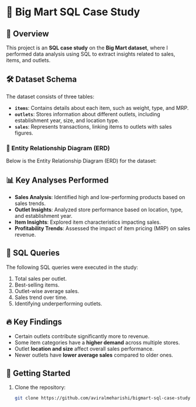 # 🏪 Big Mart SQL Case Study

## 📌 Overview
This project is an **SQL case study** on the **Big Mart dataset**, where I performed data analysis using SQL to extract insights related to sales, items, and outlets.

## 🛠 Dataset Schema
The dataset consists of three tables:

- **`items`**: Contains details about each item, such as weight, type, and MRP.
- **`outlets`**: Stores information about different outlets, including establishment year, size, and location type.
- **`sales`**: Represents transactions, linking items to outlets with sales figures.

### 🔗 Entity Relationship Diagram (ERD)
Below is the Entity Relationship Diagram (ERD) for the dataset:

## 📊 Key Analyses Performed
- **Sales Analysis**: Identified high and low-performing products based on sales trends.
- **Outlet Insights**: Analyzed store performance based on location, type, and establishment year.
- **Item Insights**: Explored item characteristics impacting sales.
- **Profitability Trends**: Assessed the impact of item pricing (MRP) on sales revenue.

## 📂 SQL Queries
The following SQL queries were executed in the study:
1. Total sales per outlet.
2. Best-selling items.
3. Outlet-wise average sales.
4. Sales trend over time.
5. Identifying underperforming outlets.


## 🔥 Key Findings
- Certain outlets contribute significantly more to revenue.
- Some item categories have a **higher demand** across multiple stores.
- Outlet **location and size** affect overall sales performance.
- Newer outlets have **lower average sales** compared to older ones.

## 🚀 Getting Started
1. Clone the repository:
   ```sh
   git clone https://github.com/aviralmeharishi/bigmart-sql-case-study.git

